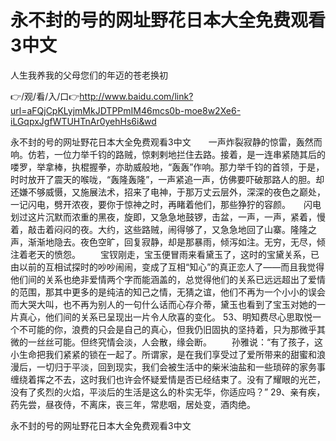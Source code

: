 # 永不封的号的网址野花日本大全免费观看3中文
人生我养我的父母您们的年迈的苍老换初

👉/观/看/入/口👉http://www.baidu.com/link?url=aFQjCpKLyjmMkJDTPPmIM46mcs0b-moe8w2Xe6-iLGqpxJgfWTUHTnAr0yehHs6i&wd

永不封的号的网址野花日本大全免费观看3中文　　一声炸裂寂静的惊雷，轰然而响。仿若，一位力举千钧的路贼，惊剌剌地拦住去路。接着，是一连串紧随其后的喽罗，举拿棒，执棍握拳，亦助威般地，“轰轰”作响。那力举千钧的首领，于是，时时放开了震天的喉咙，“轰隆轰隆”，一声紧追一声，仿佛要吓破那路人的胆。却还嫌不够威慑，又施展法术，招来了电神，于那万丈云层外，深深的夜色之巅处，一记闪电，劈开浓夜，要你于惊神之时，再睹着他们，那些狰狞的容颜。　　闪电划过这片沉默而浓重的黑夜，旋即，又急急地鼓锣，击盆，一声，一声，紧着，慢着，敲击着闷闷的夜。大约，这些路贼，闹得够了，又急急地回了山寨。隆隆之声，渐渐地隐去。夜色空旷，回复寂静，却是那暴雨，倾泻如注。无穷，无尽，倾注着老天的愤怨。
　　宝钗刚走，宝玉便冒雨来看黛玉了，这时的宝黛关系，已由以前的互相试探时的吵吵闹闹，变成了互相“知心”的真正恋人了——而且我觉得他们间的关系也绝非爱情两个字而能涵盖的，总觉得他们的关系已远远超出了爱情的范围，那其中更多的是纯洁的知己之情，无猜之谊，他们不再为一个小小的误会而大哭大叫，也不再为别人的一句什么话而心存介蒂，黛玉也看到了宝玉对她的一片真心，他们间的关系已呈现出一片令人欣喜的变化。
		53、明知费尽心思取悦一个不可能的你，浪费的只会是自己的真心，但我仍旧固执的坚持着，只为那微乎其微的一丝丝可能。但终究情会淡，人会散，缘会断。
　　孙雅说：“有了孩子，这小生命把我们紧紧的锁在一起了。所谓家，是在我们享受过了爱所带来的甜蜜和浪漫后，一切归于平淡，回到现实，我们会被生活中的柴米油盐和一些琐碎的家务事缠绕着挥之不去，这时我们也许会怀疑爱情是否已经结束了。没有了耀眼的光芒，没有了炙烈的火焰，平淡后的生活是这么的朴实无华，你适应吗？”
		29、亲有疾，药先尝，昼夜侍，不离床，丧三年，常悲咽，居处变，酒肉绝。

永不封的号的网址野花日本大全免费观看3中文
